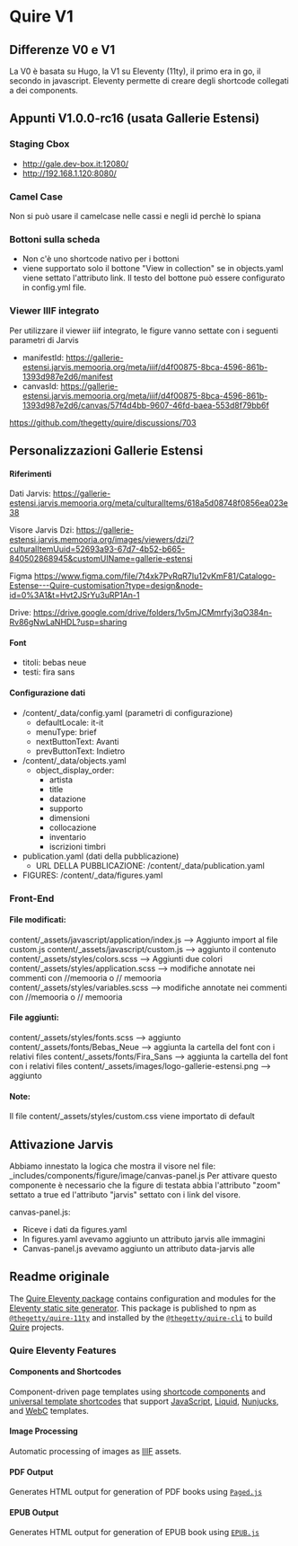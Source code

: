 # Quire V1

## Differenze V0 e V1

La V0 è basata su Hugo, la V1 su Eleventy (11ty), il primo era in go, il secondo in javascript.
Eleventy permette di creare degli shortcode collegati a dei components.

## Appunti V1.0.0-rc16 (usata Gallerie Estensi)

### Staging Cbox
- http://gale.dev-box.it:12080/
- http://192.168.1.120:8080/

### Camel Case

Non si può usare il camelcase nelle cassi e negli id perchè lo spiana

### Bottoni sulla scheda

- Non c'è uno shortcode nativo per i bottoni
- viene supportato solo il bottone "View in collection" se in objects.yaml viene settato l'attributo link. Il testo del bottone può essere
  configurato in config.yml file.

### Viewer IIIF integrato

Per utilizzare il viewer iiif integrato, le figure vanno settate con i seguenti parametri di Jarvis

- manifestId: https://gallerie-estensi.jarvis.memooria.org/meta/iiif/d4f00875-8bca-4596-861b-1393d987e2d6/manifest
- canvasId: https://gallerie-estensi.jarvis.memooria.org/meta/iiif/d4f00875-8bca-4596-861b-1393d987e2d6/canvas/57f4d4bb-9607-46fd-baea-553d8f79bb6f

https://github.com/thegetty/quire/discussions/703

## Personalizzazioni Gallerie Estensi

#### Riferimenti
Dati Jarvis:
https://gallerie-estensi.jarvis.memooria.org/meta/culturalItems/618a5d08748f0856ea023e38

Visore Jarvis Dzi:
https://gallerie-estensi.jarvis.memooria.org/images/viewers/dzi/?culturalItemUuid=52693a93-67d7-4b52-b665-840502868945&customUIName=gallerie-estensi

Figma
https://www.figma.com/file/7t4xk7PvRqR7Iu12vKmF81/Catalogo-Estense---Quire-customisation?type=design&node-id=0%3A1&t=Hvt2JSrYu3uRP1An-1

Drive:
https://drive.google.com/drive/folders/1v5mJCMmrfyj3qO384n-Rv86gNwLaNHDL?usp=sharing

#### Font
- titoli: bebas neue
- testi: fira sans

#### Configurazione dati

- /content/_data/config.yaml (parametri di configurazione)
  - defaultLocale: it-it
  - menuType: brief
  - nextButtonText: Avanti
  - prevButtonText: Indietro
- /content/_data/objects.yaml
  - object_display_order:
    - artista
    - title
    - datazione
    - supporto
    - dimensioni
    - collocazione
    - inventario
    - iscrizioni timbri
- publication.yaml (dati della pubblicazione)
  - URL DELLA PUBBLICAZIONE:    /content/_data/publication.yaml
- FIGURES: /content/_data/figures.yaml

### Front-End

#### File modificati:
content/_assets/javascript/application/index.js --> Aggiunto import al file custom.js
content/_assets/javascript/custom.js --> aggiunto il contenuto
content/_assets/styles/colors.scss --> Aggiunti due colori
content/_assets/styles/application.scss --> modifiche annotate nei commenti con //memooria o // memooria
content/_assets/styles/variables.scss --> modifiche annotate nei commenti con //memooria o // memooria

#### File aggiunti:
content/_assets/styles/fonts.scss --> aggiunto
content/_assets/fonts/Bebas_Neue --> aggiunta la cartella del font con i relativi files
content/_assets/fonts/Fira_Sans --> aggiunta la cartella del font con i relativi files
content/_assets/images/logo-gallerie-estensi.png --> aggiunto

#### Note:
Il file content/_assets/styles/custom.css viene importato di default

## Attivazione Jarvis

Abbiamo innestato la logica che mostra il visore nel file:
_includes/components/figure/image/canvas-panel.js
Per attivare questo componente è necessario che la figure di testata abbia l'attributo "zoom" settato a true ed l'attributo "jarvis"
settato con i link del visore.

canvas-panel.js:
- Riceve i dati da figures.yaml
- In figures.yaml avevamo aggiunto un attributo jarvis alle immagini
- Canvas-panel.js avevamo aggiunto un attributo data-jarvis alle


## Readme originale

The [Quire Eleventy package](https://github.com/thegetty/quire/tree/main/packages/11ty) contains configuration and modules for the [Eleventy static site generator](https://11ty.dev). This package is published to npm as [`@thegetty/quire-11ty`](https://www.npmjs.com/package/@thegetty/quire-11ty) and installed by the [`@thegetty/quire-cli`](https://www.npmjs.com/package/@thegetty/quire-cli) to build [Quire](https://quire.getty.edu) projects.

### Quire Eleventy Features

#### Components and Shortcodes

Component-driven page templates using [shortcode components](https://github.com/thegetty/quire/tree/main/packages/11ty/_includes/components) and [universal template shortcodes](https://www.11ty.dev/docs/shortcodes/#universal-shortcodes) that support [JavaScript](https://www.11ty.dev/docs/languages/javascript/), [Liquid](https://www.11ty.dev/docs/languages/liquid/), [Nunjucks](https://www.11ty.dev/docs/languages/nunjucks/), and [WebC](https://www.11ty.dev/docs/languages/webc/) templates.

#### Image Processing

Automatic processing of images as [IIIF](https://iiif.io) assets.

#### PDF Output

Generates HTML output for generation of PDF books using [`Paged.js`](https://pagedjs.org)

#### EPUB Output

Generates HTML output for generation of EPUB book using [`EPUB.js`](http://futurepress.org)